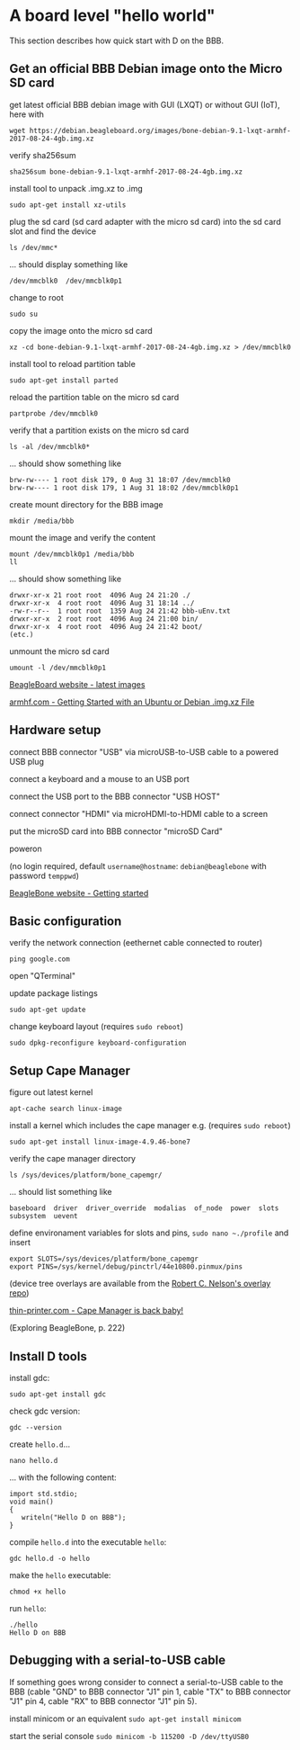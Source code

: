 # A board level "hello world"

This section describes how quick start with D on the BBB.

## Get an official BBB Debian image onto the Micro SD card

get latest official BBB debian image with GUI (LXQT) or without GUI (IoT), here with

    wget https://debian.beagleboard.org/images/bone-debian-9.1-lxqt-armhf-2017-08-24-4gb.img.xz

verify sha256sum

    sha256sum bone-debian-9.1-lxqt-armhf-2017-08-24-4gb.img.xz

install tool to unpack .img.xz to .img

    sudo apt-get install xz-utils

plug the sd card (sd card adapter with the micro sd card) into the sd card slot and find the device

    ls /dev/mmc*

... should display something like

    /dev/mmcblk0  /dev/mmcblk0p1

change to root

    sudo su

copy the image onto the micro sd card

    xz -cd bone-debian-9.1-lxqt-armhf-2017-08-24-4gb.img.xz > /dev/mmcblk0

install tool to reload partition table

    sudo apt-get install parted

reload the partition table on the micro sd card

    partprobe /dev/mmcblk0

verify that a partition exists on the micro sd card

    ls -al /dev/mmcblk0*

... should show something like

    brw-rw---- 1 root disk 179, 0 Aug 31 18:07 /dev/mmcblk0
    brw-rw---- 1 root disk 179, 1 Aug 31 18:02 /dev/mmcblk0p1

create mount directory for the BBB image

    mkdir /media/bbb

mount the image and verify the content

    mount /dev/mmcblk0p1 /media/bbb
    ll

... should show something like

    drwxr-xr-x 21 root root  4096 Aug 24 21:20 ./
    drwxr-xr-x  4 root root  4096 Aug 31 18:14 ../
    -rw-r--r--  1 root root  1359 Aug 24 21:42 bbb-uEnv.txt
    drwxr-xr-x  2 root root  4096 Aug 24 21:00 bin/
    drwxr-xr-x  4 root root  4096 Aug 24 21:42 boot/
    (etc.)

unmount the micro sd card

    umount -l /dev/mmcblk0p1

[BeagleBoard website - latest images](http://beagleboard.org/latest-images)

[armhf.com - Getting Started with an Ubuntu or Debian .img.xz File](http://www.armhf.com/getting-started-with-ubuntu-img-file/)

## Hardware setup

connect BBB connector "USB" via microUSB-to-USB cable to a powered USB plug

connect a keyboard and a mouse to an USB port

connect the USB port to the BBB connector "USB HOST"

connect connector "HDMI" via microHDMI-to-HDMI cable to a screen

put the microSD card into BBB connector "microSD Card"

poweron

(no login required, default `username@hostname`: `debian@beaglebone` with password `temppwd`)

[BeagleBone website - Getting started](http://beagleboard.org/getting-started)

## Basic configuration

verify the network connection (eethernet cable connected to router)

    ping google.com

open "QTerminal"

update package listings

    sudo apt-get update

change keyboard layout (requires `sudo reboot`)

    sudo dpkg-reconfigure keyboard-configuration

## Setup Cape Manager

figure out latest kernel

    apt-cache search linux-image

install a kernel which includes the cape manager e.g. (requires `sudo reboot`)

    sudo apt-get install linux-image-4.9.46-bone7

verify the cape manager directory

    ls /sys/devices/platform/bone_capemgr/

... should list something like

    baseboard  driver  driver_override  modalias  of_node  power  slots  subsystem  uevent

define environament variables for slots and pins, `sudo nano ~./profile` and insert

    export SLOTS=/sys/devices/platform/bone_capemgr
    export PINS=/sys/kernel/debug/pinctrl/44e10800.pinmux/pins

(device tree overlays are available from the [Robert C. Nelson's overlay repo](https://github.com/RobertCNelson/bb.org-overlays))

[thin-printer.com - Cape Manager is back baby!](https://www.thing-printer.com/cape-manager-is-back-baby/)

(Exploring BeagleBone, p. 222)

## Install D tools

install gdc:

```
sudo apt-get install gdc

```

check gdc version:

```
gdc --version

```

create `hello.d`...

```
nano hello.d

```

... with the following content:

```
import std.stdio;
void main()
{
   writeln("Hello D on BBB");
}

```

compile `hello.d` into the executable `hello`:

```
gdc hello.d -o hello

```

make the `hello` executable:

```
chmod +x hello

```

run `hello`:

```
./hello
Hello D on BBB

```

## Debugging with a serial-to-USB cable

If something goes wrong consider to connect a serial-to-USB cable to the BBB \(cable "GND" to BBB connector "J1" pin 1, cable "TX" to BBB connector "J1" pin 4, cable "RX" to BBB connector "J1" pin 5\).

install minicom or an equivalent `sudo apt-get install minicom`

start the serial console `sudo minicom -b 115200 -D /dev/ttyUSB0`

